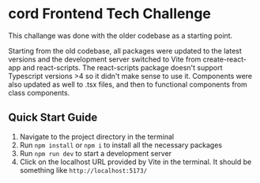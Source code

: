 # cord Frontend Tech Challenge

This challange was done with the older codebase as a starting point.

Starting from the old codebase, all packages were updated to the latest versions and the development server switched to Vite from create-react-app and react-scripts. The react-scripts package doesn't support Typescript versions >4 so it didn't make sense to use it. Components were also updated as well to .tsx files, and then to functional components from class components.

## Quick Start Guide

1.  Navigate to the project directory in the terminal
2.  Run `npm install` or `npm i` to install all the necessary packages
3.  Run `npm run dev` to start a development server
4.  Click on the localhost URL provided by Vite in the terminal. It should be something like `http://localhost:5173/`
